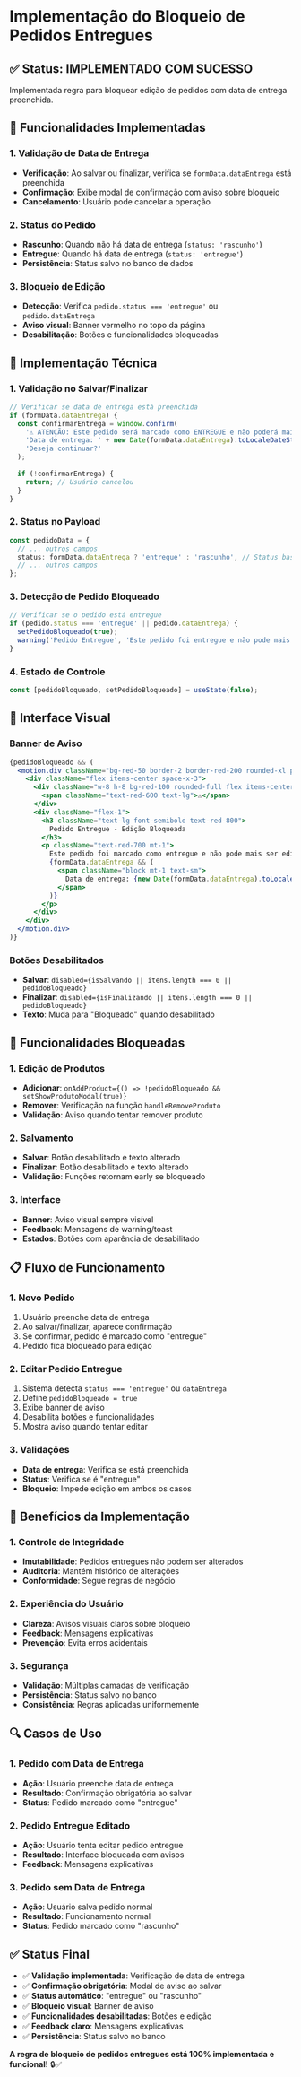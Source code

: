 # Implementação do Bloqueio de Pedidos Entregues

## ✅ **Status: IMPLEMENTADO COM SUCESSO**

Implementada regra para bloquear edição de pedidos com data de entrega preenchida.

## 🎯 **Funcionalidades Implementadas**

### **1. Validação de Data de Entrega**
- **Verificação**: Ao salvar ou finalizar, verifica se `formData.dataEntrega` está preenchida
- **Confirmação**: Exibe modal de confirmação com aviso sobre bloqueio
- **Cancelamento**: Usuário pode cancelar a operação

### **2. Status do Pedido**
- **Rascunho**: Quando não há data de entrega (`status: 'rascunho'`)
- **Entregue**: Quando há data de entrega (`status: 'entregue'`)
- **Persistência**: Status salvo no banco de dados

### **3. Bloqueio de Edição**
- **Detecção**: Verifica `pedido.status === 'entregue'` ou `pedido.dataEntrega`
- **Aviso visual**: Banner vermelho no topo da página
- **Desabilitação**: Botões e funcionalidades bloqueadas

## 🔧 **Implementação Técnica**

### **1. Validação no Salvar/Finalizar**
```typescript
// Verificar se data de entrega está preenchida
if (formData.dataEntrega) {
  const confirmarEntrega = window.confirm(
    '⚠️ ATENÇÃO: Este pedido será marcado como ENTREGUE e não poderá mais ser editado.\n\n' +
    'Data de entrega: ' + new Date(formData.dataEntrega).toLocaleDateString('pt-BR') + '\n\n' +
    'Deseja continuar?'
  );
  
  if (!confirmarEntrega) {
    return; // Usuário cancelou
  }
}
```

### **2. Status no Payload**
```typescript
const pedidoData = {
  // ... outros campos
  status: formData.dataEntrega ? 'entregue' : 'rascunho', // Status baseado na data de entrega
  // ... outros campos
};
```

### **3. Detecção de Pedido Bloqueado**
```typescript
// Verificar se o pedido está entregue
if (pedido.status === 'entregue' || pedido.dataEntrega) {
  setPedidoBloqueado(true);
  warning('Pedido Entregue', 'Este pedido foi entregue e não pode mais ser editado.');
}
```

### **4. Estado de Controle**
```typescript
const [pedidoBloqueado, setPedidoBloqueado] = useState(false);
```

## 🎨 **Interface Visual**

### **Banner de Aviso**
```jsx
{pedidoBloqueado && (
  <motion.div className="bg-red-50 border-2 border-red-200 rounded-xl p-4 mx-4">
    <div className="flex items-center space-x-3">
      <div className="w-8 h-8 bg-red-100 rounded-full flex items-center justify-center">
        <span className="text-red-600 text-lg">⚠️</span>
      </div>
      <div className="flex-1">
        <h3 className="text-lg font-semibold text-red-800">
          Pedido Entregue - Edição Bloqueada
        </h3>
        <p className="text-red-700 mt-1">
          Este pedido foi marcado como entregue e não pode mais ser editado ou excluído.
          {formData.dataEntrega && (
            <span className="block mt-1 text-sm">
              Data de entrega: {new Date(formData.dataEntrega).toLocaleDateString('pt-BR')}
            </span>
          )}
        </p>
      </div>
    </div>
  </motion.div>
)}
```

### **Botões Desabilitados**
- **Salvar**: `disabled={isSalvando || itens.length === 0 || pedidoBloqueado}`
- **Finalizar**: `disabled={isFinalizando || itens.length === 0 || pedidoBloqueado}`
- **Texto**: Muda para "Bloqueado" quando desabilitado

## 🚫 **Funcionalidades Bloqueadas**

### **1. Edição de Produtos**
- **Adicionar**: `onAddProduct={() => !pedidoBloqueado && setShowProdutoModal(true)}`
- **Remover**: Verificação na função `handleRemoveProduto`
- **Validação**: Aviso quando tentar remover produto

### **2. Salvamento**
- **Salvar**: Botão desabilitado e texto alterado
- **Finalizar**: Botão desabilitado e texto alterado
- **Validação**: Funções retornam early se bloqueado

### **3. Interface**
- **Banner**: Aviso visual sempre visível
- **Feedback**: Mensagens de warning/toast
- **Estados**: Botões com aparência de desabilitado

## 📋 **Fluxo de Funcionamento**

### **1. Novo Pedido**
1. Usuário preenche data de entrega
2. Ao salvar/finalizar, aparece confirmação
3. Se confirmar, pedido é marcado como "entregue"
4. Pedido fica bloqueado para edição

### **2. Editar Pedido Entregue**
1. Sistema detecta `status === 'entregue'` ou `dataEntrega`
2. Define `pedidoBloqueado = true`
3. Exibe banner de aviso
4. Desabilita botões e funcionalidades
5. Mostra aviso quando tentar editar

### **3. Validações**
- **Data de entrega**: Verifica se está preenchida
- **Status**: Verifica se é "entregue"
- **Bloqueio**: Impede edição em ambos os casos

## 🎯 **Benefícios da Implementação**

### **1. Controle de Integridade**
- **Imutabilidade**: Pedidos entregues não podem ser alterados
- **Auditoria**: Mantém histórico de alterações
- **Conformidade**: Segue regras de negócio

### **2. Experiência do Usuário**
- **Clareza**: Avisos visuais claros sobre bloqueio
- **Feedback**: Mensagens explicativas
- **Prevenção**: Evita erros acidentais

### **3. Segurança**
- **Validação**: Múltiplas camadas de verificação
- **Persistência**: Status salvo no banco
- **Consistência**: Regras aplicadas uniformemente

## 🔍 **Casos de Uso**

### **1. Pedido com Data de Entrega**
- **Ação**: Usuário preenche data de entrega
- **Resultado**: Confirmação obrigatória ao salvar
- **Status**: Pedido marcado como "entregue"

### **2. Pedido Entregue Editado**
- **Ação**: Usuário tenta editar pedido entregue
- **Resultado**: Interface bloqueada com avisos
- **Feedback**: Mensagens explicativas

### **3. Pedido sem Data de Entrega**
- **Ação**: Usuário salva pedido normal
- **Resultado**: Funcionamento normal
- **Status**: Pedido marcado como "rascunho"

## ✅ **Status Final**

- ✅ **Validação implementada**: Verificação de data de entrega
- ✅ **Confirmação obrigatória**: Modal de aviso ao salvar
- ✅ **Status automático**: "entregue" ou "rascunho"
- ✅ **Bloqueio visual**: Banner de aviso
- ✅ **Funcionalidades desabilitadas**: Botões e edição
- ✅ **Feedback claro**: Mensagens explicativas
- ✅ **Persistência**: Status salvo no banco

**A regra de bloqueio de pedidos entregues está 100% implementada e funcional!** 🔒✅





